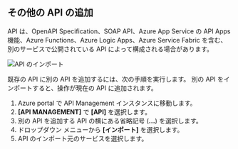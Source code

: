 ## <a name="append-other-apis"></a>その他の API の追加

API は、OpenAPI Specification、SOAP API、Azure App Service の API Apps 機能、Azure Functions、Azure Logic Apps、Azure Service Fabric を含む、別のサービスで公開されている API によって構成される場合があります。

![API のインポート](./media/api-management-append-apis/import.png)

既存の API に別の API を追加するには、次の手順を実行します。 別の API をインポートすると、操作が現在の API に追加されます。

1. Azure portal で API Management インスタンスに移動します。
2. **[API MANAGEMENT]** で **[API]** を選択します。
3. 別の API を追加する API の横にある省略記号 (**...**) を選択します。
4. ドロップダウン メニューから **[インポート]** を選択します。
5. API のインポート元のサービスを選択します。


